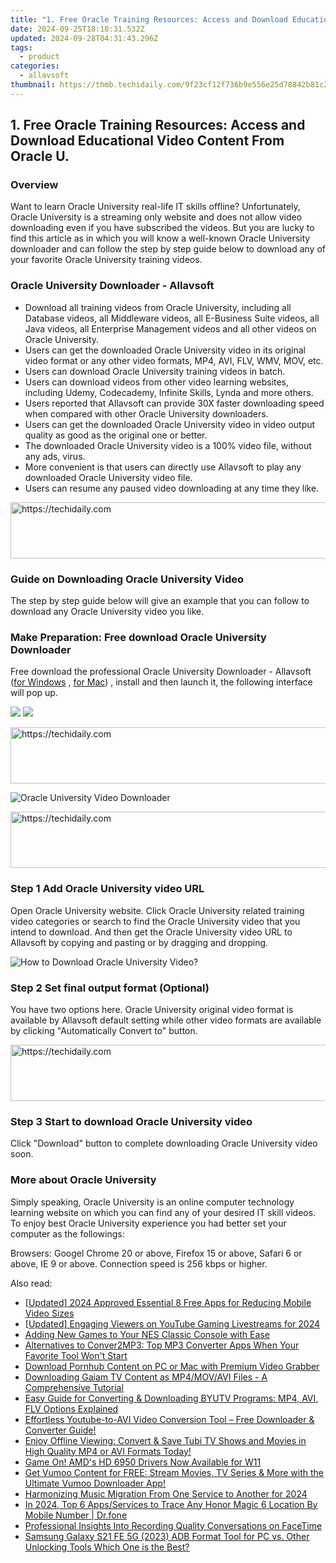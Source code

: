 ```yaml
---
title: "1. Free Oracle Training Resources: Access and Download Educational Video Content From Oracle U."
date: 2024-09-25T18:10:31.532Z
updated: 2024-09-28T04:31:43.296Z
tags:
  - product
categories:
  - allavsoft
thumbnail: https://thmb.techidaily.com/9f23cf12f736b9e556e25d78842b81c2a897e31ac3cc784dccd607926f3ba0ca.jpg
---
```


## 1. Free Oracle Training Resources: Access and Download Educational Video Content From Oracle U.

### Overview

Want to learn Oracle University real-life IT skills offline? Unfortunately, Oracle University is a streaming only website and does not allow video downloading even if you have subscribed the videos. But you are lucky to find this article as in which you will know a well-known Oracle University downloader and can follow the step by step guide below to download any of your favorite Oracle University training videos.

### Oracle University Downloader - Allavsoft

* Download all training videos from Oracle University, including all Database videos, all Middleware videos, all E-Business Suite videos, all Java videos, all Enterprise Management videos and all other videos on Oracle University.
* Users can get the downloaded Oracle University video in its original video format or any other video formats, MP4, AVI, FLV, WMV, MOV, etc.
* Users can download Oracle University training videos in batch.
* Users can download videos from other video learning websites, including Udemy, Codecademy, Infinite Skills, Lynda and more others.
* Users reported that Allavsoft can provide 30X faster downloading speed when compared with other Oracle University downloaders.
* Users can get the downloaded Oracle University video in video output quality as good as the original one or better.
* The downloaded Oracle University video is a 100% video file, without any ads, virus.
* More convenient is that users can directly use Allavsoft to play any downloaded Oracle University video file.
* Users can resume any paused video downloading at any time they like.

<!-- affiliate ads begin -->
<a href="https://aligracehair.sjv.io/c/5597632/1948937/19272" target="_top" id="1948937">
  <img src="//a.impactradius-go.com/display-ad/19272-1948937" border="0" alt="https://techidaily.com" width="728" height="90"/>
</a>
<img height="0" width="0" src="https://aligracehair.sjv.io/i/5597632/1948937/19272" style="position:absolute;visibility:hidden;" border="0" />
<!-- affiliate ads end -->

### Guide on Downloading Oracle University Video

The step by step guide below will give an example that you can follow to download any Oracle University video you like.

### Make Preparation: Free download Oracle University Downloader

Free download the professional Oracle University Downloader - Allavsoft ([for Windows](https://tools.techidaily.com/allavsoft/products/) , [for Mac](https://tools.techidaily.com/allavsoft/products/)) , install and then launch it, the following interface will pop up.

[![](https://www.allavsoft.com/how-to/../images/how-to/free-download-win.jpg)](https://tools.techidaily.com/allavsoft/products/) [![](https://www.allavsoft.com/how-to/../images/how-to/free-download-mac.jpg)](https://tools.techidaily.com/allavsoft/products/)

<!-- affiliate ads begin -->
<a href="https://appsumo.8odi.net/c/5597632/2094429/7443" target="_top" id="2094429">
  <img src="//a.impactradius-go.com/display-ad/7443-2094429" border="0" alt="https://techidaily.com" width="728" height="90"/>
</a>
<img height="0" width="0" src="https://appsumo.8odi.net/i/5597632/2094429/7443" style="position:absolute;visibility:hidden;" border="0" />
<!-- affiliate ads end -->

![Oracle University Video Downloader](https://www.allavsoft.com/how-to/../images/allavsoft/screen-shot-600.jpg)

<!-- affiliate ads begin -->
<a href="https://ephamedtechinc.pxf.io/c/5597632/2137226/26400" target="_top" id="2137226">
  <img src="//a.impactradius-go.com/display-ad/26400-2137226" border="0" alt="https://techidaily.com" width="728" height="90"/>
</a>
<img height="0" width="0" src="https://ephamedtechinc.pxf.io/i/5597632/2137226/26400" style="position:absolute;visibility:hidden;" border="0" />
<!-- affiliate ads end -->

### Step 1 Add Oracle University video URL

Open Oracle University website. Click Oracle University related training video categories or search to find the Oracle University video that you intend to download. And then get the Oracle University video URL to Allavsoft by copying and pasting or by dragging and dropping.

![How to Download Oracle University Video?](https://www.allavsoft.com/how-to/../images/how-to/download-rtmp-video/download-rtmp-video.jpg)

### Step 2 Set final output format (Optional)

You have two options here. Oracle University original video format is available by Allavsoft default setting while other video formats are available by clicking "Automatically Convert to" button.

<!-- affiliate ads begin -->
<a href="https://aligracehair.sjv.io/c/5597632/2006946/19272" target="_top" id="2006946">
  <img src="//a.impactradius-go.com/display-ad/19272-2006946" border="0" alt="https://techidaily.com" width="728" height="90"/>
</a>
<img height="0" width="0" src="https://aligracehair.sjv.io/i/5597632/2006946/19272" style="position:absolute;visibility:hidden;" border="0" />
<!-- affiliate ads end -->

### Step 3 Start to download Oracle University video

Click "Download" button to complete downloading Oracle University video soon.

### More about Oracle University

Simply speaking, Oracle University is an online computer technology learning website on which you can find any of your desired IT skill videos. To enjoy best Oracle University experience you had better set your computer as the followings:

Browsers: Googel Chrome 20 or above, Firefox 15 or above, Safari 6 or above, IE 9 or above. Connection speed is 256 kbps or higher.

<ins class="adsbygoogle"
     style="display:block"
     data-ad-format="autorelaxed"
     data-ad-client="ca-pub-7571918770474297"
     data-ad-slot="1223367746"></ins>

<ins class="adsbygoogle"
     style="display:block"
     data-ad-client="ca-pub-7571918770474297"
     data-ad-slot="8358498916"
     data-ad-format="auto"
     data-full-width-responsive="true"></ins>

<span class="atpl-alsoreadstyle">Also read:</span>
<div><ul>
<li><a href="https://fox-helps.techidaily.com/updated-2024-approved-essential-8-free-apps-for-reducing-mobile-video-sizes/"><u>[Updated] 2024 Approved Essential 8 Free Apps for Reducing Mobile Video Sizes</u></a></li>
<li><a href="https://facebook-video-share.techidaily.com/updated-engaging-viewers-on-youtube-gaming-livestreams-for-2024/"><u>[Updated] Engaging Viewers on YouTube Gaming Livestreams for 2024</u></a></li>
<li><a href="https://buynow-reviews.techidaily.com/adding-new-games-to-your-nes-classic-console-with-ease/"><u>Adding New Games to Your NES Classic Console with Ease</u></a></li>
<li><a href="https://vp-tips.techidaily.com/alternatives-to-conver2mp3-top-mp3-converter-apps-when-your-favorite-tool-wont-start/"><u>Alternatives to Conver2MP3: Top MP3 Converter Apps When Your Favorite Tool Won't Start</u></a></li>
<li><a href="https://win-docs.techidaily.com/download-pornhub-content-on-pc-or-mac-with-premium-video-grabber/"><u>Download Pornhub Content on PC or Mac with Premium Video Grabber</u></a></li>
<li><a href="https://win-docs.techidaily.com/downloading-gaiam-tv-content-as-mp4movavi-files-a-comprehensive-tutorial/"><u>Downloading Gaiam TV Content as MP4/MOV/AVI Files - A Comprehensive Tutorial</u></a></li>
<li><a href="https://win-docs.techidaily.com/easy-guide-for-converting-and-downloading-byutv-programs-mp4-avi-flv-options-explained/"><u>Easy Guide for Converting & Downloading BYUTV Programs: MP4, AVI, FLV Options Explained</u></a></li>
<li><a href="https://win-docs.techidaily.com/effortless-youtube-to-avi-video-conversion-tool-free-downloader-and-converter-guide/"><u>Effortless Youtube-to-AVI Video Conversion Tool – Free Downloader & Converter Guide!</u></a></li>
<li><a href="https://win-docs.techidaily.com/enjoy-offline-viewing-convert-and-save-tubi-tv-shows-and-movies-in-high-quality-mp4-or-avi-formats-today/"><u>Enjoy Offline Viewing: Convert & Save Tubi TV Shows and Movies in High Quality MP4 or AVI Formats Today!</u></a></li>
<li><a href="https://graphic-issues.techidaily.com/game-on-amds-hd-6950-drivers-now-available-for-w11/"><u>Game On! AMD's HD 6950 Drivers Now Available for W11</u></a></li>
<li><a href="https://win-docs.techidaily.com/get-vumoo-content-for-free-stream-movies-tv-series-and-more-with-the-ultimate-vumoo-downloader-app/"><u>Get Vumoo Content for FREE: Stream Movies, TV Series & More with the Ultimate Vumoo Downloader App!</u></a></li>
<li><a href="https://some-techniques.techidaily.com/harmonizing-music-migration-from-one-service-to-another-for-2024/"><u>Harmonizing Music Migration From One Service to Another for 2024</u></a></li>
<li><a href="https://android-location-track.techidaily.com/in-2024-top-6-appsservices-to-trace-any-honor-magic-6-location-by-mobile-number-drfone-by-drfone-virtual-android/"><u>In 2024, Top 6 Apps/Services to Trace Any Honor Magic 6 Location By Mobile Number | Dr.fone</u></a></li>
<li><a href="https://on-screen-recording.techidaily.com/professional-insights-into-recording-quality-conversations-on-facetime/"><u>Professional Insights Into Recording Quality Conversations on FaceTime</u></a></li>
<li><a href="https://android-frp.techidaily.com/samsung-galaxy-s21-fe-5g-2023-adb-format-tool-for-pc-vs-other-unlocking-tools-which-one-is-the-best-by-drfone-android/"><u>Samsung Galaxy S21 FE 5G (2023) ADB Format Tool for PC vs. Other Unlocking Tools Which One is the Best?</u></a></li>
</ul></div>

